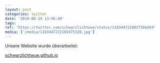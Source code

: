```yaml
---
layout: post
categories: twitter
date: '2019-08-19 13:46:49'
tags: 
ref: 'https://twitter.com/schwarzlichtwue/status/1163447228037566469'
media: ['/media/1163447222165475328.jpg']
---
```

Unsere Website wurde überarbeitet:

[schwarzlichtwue.github.io](https://schwarzlichtwue.github.io/) 